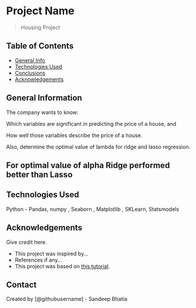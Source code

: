 # Project Name
> Housing Project


## Table of Contents
* [General Info](#general-information)
* [Technologies Used](#technologies-used)
* [Conclusions](#conclusions)
* [Acknowledgements](#acknowledgements)

<!-- You can include any other section that is pertinent to your problem -->

## General Information

The company wants to know:

Which variables are significant in predicting the price of a house, and

How well those variables describe the price of a house.

Also, determine the optimal value of lambda for ridge and lasso regression.

<!-- You don't have to answer all the questions - just the ones relevant to your project. -->

## For optimal value of alpha Ridge performed better than Lasso

<!-- You don't have to answer all the questions - just the ones relevant to your project. -->


## Technologies Used
Python - Pandas, numpy , Seaborn , Matplotlib , SKLearn, Statsmodels


<!-- As the libraries versions keep on changing, it is recommended to mention the version of library used in this project -->

## Acknowledgements
Give credit here.
- This project was inspired by...
- References if any...
- This project was based on [this tutorial](https://www.example.com).


## Contact
Created by [@githubusername] - Sandeep Bhatia


<!-- Optional -->
<!-- ## License -->
<!-- This project is open source and available under the [... License](). -->

<!-- You don't have to include all sections - just the one's relevant to your project -->